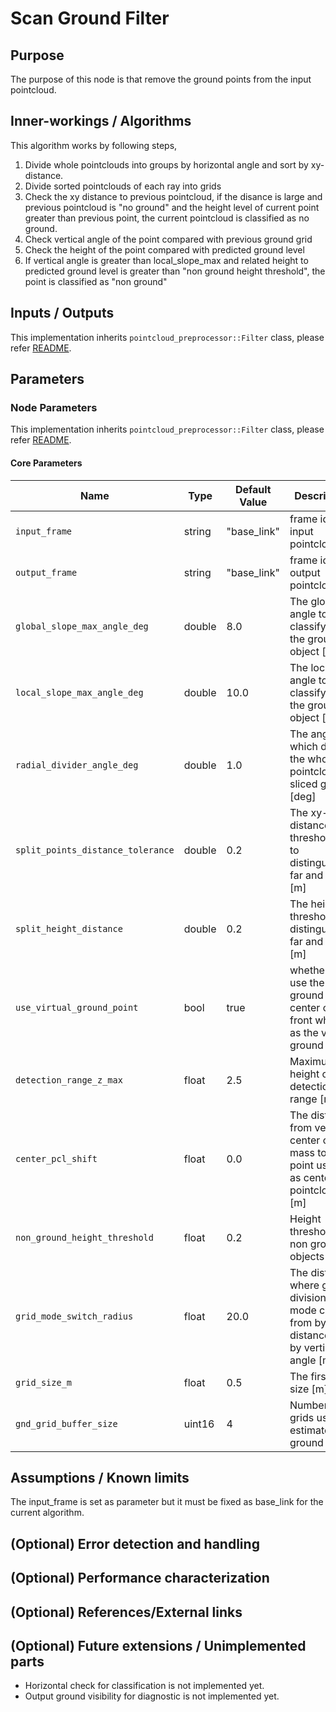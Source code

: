 # Scan Ground Filter

## Purpose

The purpose of this node is that remove the ground points from the input pointcloud.

## Inner-workings / Algorithms

This algorithm works by following steps,

1. Divide whole pointclouds into groups by horizontal angle and sort by xy-distance.
2. Divide sorted pointclouds of each ray into grids
3. Check the xy distance to previous pointcloud, if the disance is large and previous pointcloud is "no ground" and the height level of current point greater than previous point, the current pointcloud is classified as no ground.
4. Check vertical angle of the point compared with previous ground grid
5. Check the height of the point compared with predicted ground level
6. If vertical angle is greater than local_slope_max and related height to predicted ground level is greater than "non ground height threshold", the point is classified as "non ground"

## Inputs / Outputs

This implementation inherits `pointcloud_preprocessor::Filter` class, please refer [README](../README.md).

## Parameters

### Node Parameters

This implementation inherits `pointcloud_preprocessor::Filter` class, please refer [README](../README.md).

#### Core Parameters

| Name                              | Type   | Default Value | Description                                                                             |
| --------------------------------- | ------ | ------------- | --------------------------------------------------------------------------------------- |
| `input_frame`                     | string | "base_link"   | frame id of input pointcloud                                                            |
| `output_frame`                    | string | "base_link"   | frame id of output pointcloud                                                           |
| `global_slope_max_angle_deg`      | double | 8.0           | The global angle to classify as the ground or object [deg]                              |
| `local_slope_max_angle_deg`       | double | 10.0          | The local angle to classify as the ground or object [deg]                               |
| `radial_divider_angle_deg`        | double | 1.0           | The angle which divide the whole pointcloud to sliced group [deg]                       |
| `split_points_distance_tolerance` | double | 0.2           | The xy-distance threshold to to distinguishing far and near [m]                         |
| `split_height_distance`           | double | 0.2           | The height threshold to distinguishing far and near [m]                                 |
| `use_virtual_ground_point`        | bool   | true          | whether to use the ground center of front wheels as the virtual ground point.           |
| `detection_range_z_max`           | float  | 2.5           | Maximum height of detection range [m]                                                   |
| `center_pcl_shift`                | float  | 0.0           | The distance from vehicle center of mass to the point using as center of pointcloud [m] |
| `non_ground_height_threshold`     | float  | 0.2           | Height threshold of non ground objects [m]                                              |
| `grid_mode_switch_radius`         | float  | 20.0          | The distance where grid division mode change from by distance to by vertical angle [m]  |
| `grid_size_m`                     | float  | 0.5           | The first grid size [m]                                                                 |
| `gnd_grid_buffer_size`            | uint16 | 4             | Number of grids using to estimate local ground slope                                    |

## Assumptions / Known limits

The input_frame is set as parameter but it must be fixed as base_link for the current algorithm.

## (Optional) Error detection and handling

## (Optional) Performance characterization

## (Optional) References/External links

## (Optional) Future extensions / Unimplemented parts

- Horizontal check for classification is not implemented yet.
- Output ground visibility for diagnostic is not implemented yet.
